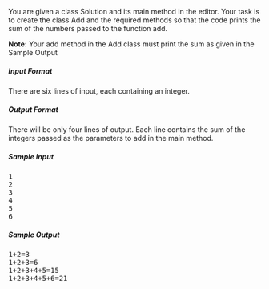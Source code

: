You are given a class Solution and its main method in the editor.
Your task is to create the class Add and the required methods so that the code prints the sum of the numbers passed to the function add.

<b>Note:</b> Your add method in the Add class must print the sum as given in the Sample Output

<h5>Input Format</h5>

There are six lines of input, each containing an integer.

<h5>Output Format</h5>

There will be only four lines of output. Each line contains the sum of the integers passed as the parameters to add in the main method.

<h5>Sample Input</h5>
<pre>
1
2
3
4
5
6
</pre>
<h5>Sample Output</h5>
<pre>
1+2=3
1+2+3=6
1+2+3+4+5=15
1+2+3+4+5+6=21
</pre>
